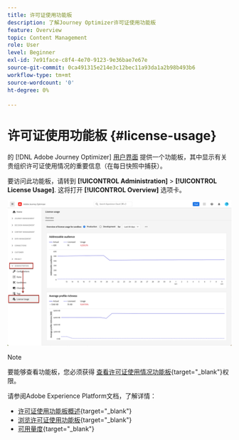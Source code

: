 ```yaml
---
title: 许可证使用功能板
description: 了解Journey Optimizer许可证使用功能板
feature: Overview
topic: Content Management
role: User
level: Beginner
exl-id: 7e91face-c8f4-4e70-9123-9e36bae7e67e
source-git-commit: 0ca491315e214e3c12bec11a93da1a2b98b493b6
workflow-type: tm+mt
source-wordcount: '0'
ht-degree: 0%

---
```


# 许可证使用功能板 {#license-usage}

的 [!DNL Adobe Journey Optimizer] [用户界面](../start/user-interface.md) 提供一个功能板，其中显示有关贵组织许可证使用情况的重要信息（在每日快照中捕获）。

要访问此功能板，请转到 **[!UICONTROL Administration]** > **[!UICONTROL License Usage]**. 这将打开 **[!UICONTROL Overview]** 选项卡。

![](assets/license-usage-dashboard.png)

>[!NOTE]
>
>要能够查看功能板，您必须获得 [查看许可证使用情况功能板](https://experienceleague.adobe.com/docs/experience-platform/dashboards/permissions.html?lang=en#available-permissions){target=&quot;_blank&quot;}权限。

请参阅Adobe Experience Platform文档，了解详情：

* [许可证使用功能板概述](https://experienceleague.adobe.com/docs/experience-platform/dashboards/guides/license-usage.html){target=&quot;_blank&quot;}
* [浏览许可证使用功能板](https://experienceleague.adobe.com/docs/experience-platform/dashboards/guides/license-usage.html#exploring-the-license-usage-dashboard){target=&quot;_blank&quot;}
* [可用量度](https://experienceleague.adobe.com/docs/experience-platform/dashboards/guides/license-usage.html#available-metrics){target=&quot;_blank&quot;}
